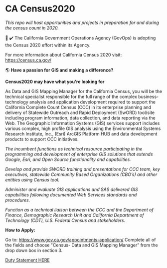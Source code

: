 # CA Census2020
*This repo will host opportunities and projects in preparation for and during the census count in 2020.*
>
:100: :heavy_check_mark: The California Government Operations Agency (GovOps) is adopting the Census 2020 effort within its Agency. 
>
For more information about California Census 2020 visit: https://census.ca.gov/
>
:earth_americas: **Have a passion for GIS and making a difference?**
>
**Census2020 may have what you're looking for**
>
As Data and GIS Mapping Manager for the California Census, you will be the technical specialist responsible for the full range of the complex business-technology analysis and application development required to support the California Complete Count Census (CCC) in its enterprise planning and delivery of Statewide Outreach and Rapid Deployment (SwORD) tool/site including program information, data collection, and data reporting via the Web. The Geographic Information Systems (GIS) services support includes various complex, high profile GIS analysis using the Environmental Systems Research Institute, Inc., (Esri) ArcGIS Platform HUB and data development products to support CCC initiatives. 
>
*The incumbent functions as technical resource participating in the programming and development of enterprise GIS solutions that extends Google, Esri, and Open Source functionality and capabilities.* 
>
*Develop and provide SWORD training and presentations for CCC team, key executives, statewide Community Based Organizations (CBO’s) and other entities using Census tool.* 
>
*Administer and evaluate GIS applications and SAS delivered GIS capabilities following documented Web Services standards and procedures.*
>
*Function as a technical liaison between the CCC and the Department of Finance, Demographic Research Unit and California Department of Technology (CDT), U.S. Federal Census and stakeholders.*
>
**How to Apply:**
>
Go to: https://www.gov.ca.gov/appointments-application/ 
Complete all of the fields and choose "Census- Data and GIS Mapping Manager" from the drop down box in section 3.
>
[Duty Statement HERE](https://github.com/CalGovOps/Census2020/blob/master/CCC%20GIS%20Mapping%20Manager.docx) 
